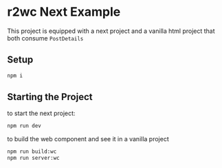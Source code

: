 # r2wc Next Example

This project is equipped with a next project and a vanilla html project that both consume `PostDetails`

## Setup

```sh
npm i
```

## Starting the Project

to start the next project:

```sh
npm run dev
```

to build the web component and see it in a vanilla project

```sh
npm run build:wc
npm run server:wc
```
